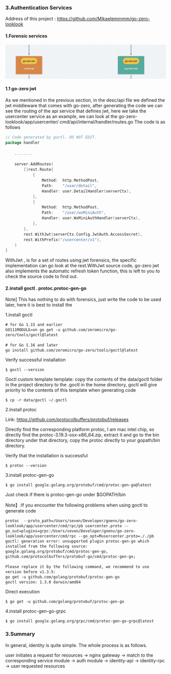 ### 3.Authentication Services

Address of this project :  https://github.com/Mikaelemmmm/go-zero-looklook



#### 1.Forensic services

![image-20220118120646779](../chinese/images/3/go-zero-jwt.jpg)





#### 1.1 go-zero jwt

As we mentioned in the previous section, in the desc/api file we defined the jwt middleware that comes with go-zero, after generating the code we can see the routing of the api service that defines jwt, here we take the usercenter service as an example, we can look at the go-zero-looklook/app/usercenter/ cmd/api/internal/handler/routes.go The code is as follows

```go
// Code generated by goctl. DO NOT EDIT.
package handler

	........

	server.AddRoutes(
		[]rest.Route{
			{
				Method:  http.MethodPost,
				Path:    "/user/detail",
				Handler: user.DetailHandler(serverCtx),
			},
			{
				Method:  http.MethodPost,
				Path:    "/user/wxMiniAuth",
				Handler: user.WxMiniAuthHandler(serverCtx),
			},
		},
		rest.WithJwt(serverCtx.Config.JwtAuth.AccessSecret),
		rest.WithPrefix("/usercenter/v1"),
	)
}


```

WithJwt , is for a set of routes using jwt forensics, the specific implementation can go look at the rest.WithJwt source code, go-zero jwt also implements the automatic refresh token function, this is left to you to check the source code to find out.





#### 2.install goctl . protoc.protoc-gen-go

Note] This has nothing to do with forensics, just write the code to be used later, here it is best to install the

1.install goctl

```shell
# for Go 1.15 and earlier
GO111MODULE=on go get -u github.com/zeromicro/go-zero/tools/goctl@latest

# for Go 1.16 and later
go install github.com/zeromicro/go-zero/tools/goctl@latest
```

Verify successful installation

```shell
$ goctl --version
```

Goctl custom template template: copy the contents of the data/goctl folder in the project directory to the .goctl in the home directory, goctl will give priority to the contents of this template when generating code

```shell
$ cp -r data/goctl ~/.goctl
```



2.Install protoc

Link: https://github.com/protocolbuffers/protobuf/releases

Directly find the corresponding platform protoc, I am mac intel chip, so directly find the protoc-3.19.3-osx-x86_64.zip, extract it and go to the bin directory under that directory, copy the protoc directly to your gopath/bin directory.

Verify that the installation is successful

```shell
$ protoc --version
```



3.install protoc-gen-go

```shell
$ go install google.golang.org/protobuf/cmd/protoc-gen-go@latest 
```

Just check if there is protoc-gen-go under $GOPATH/bin

Note】:If you encounter the following problems when using goctl to generate code

```shell
protoc  --proto_path=/Users/seven/Developer/goenv/go-zero-looklook/app/usercenter/cmd/rpc/pb usercenter.proto --go_out=plugins=grpc:/Users/seven/Developer/goenv/go-zero-looklook/app/usercenter/cmd/rpc --go_opt=Musercenter.proto=././pb
goctl: generation error: unsupported plugin protoc-gen-go which installed from the following source:
google.golang.org/protobuf/cmd/protoc-gen-go, 
github.com/protocolbuffers/protobuf-go/cmd/protoc-gen-go;

Please replace it by the following command, we recommend to use version before v1.3.5:
go get -u github.com/golang/protobuf/protoc-gen-go
goctl version: 1.3.0 darwin/amd64
```

Direct execution 

```shell
$ go get -u github.com/golang/protobuf/protoc-gen-go
```



4.install protoc-gen-go-grpc

```shell
$ go install google.golang.org/grpc/cmd/protoc-gen-go-grpc@latest
```





### 3.Summary

In general, identity is quite simple. The whole process is as follows.

user initiates a request for resources -> nginx gateway -> match to the corresponding service module -> auth module -> identity-api -> identity-rpc -> user requested resources










